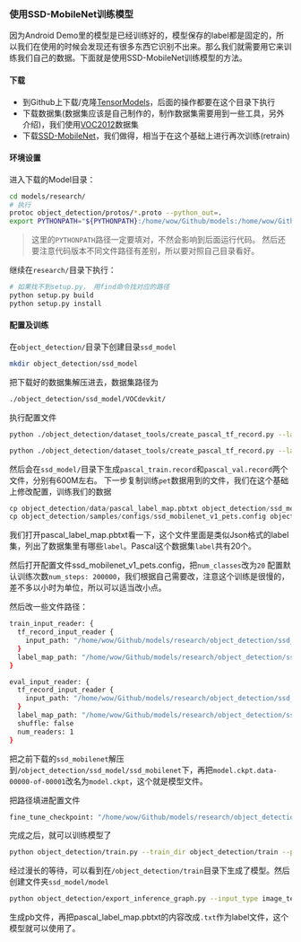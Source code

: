 ### 使用SSD-MobileNet训练模型

因为Android Demo里的模型是已经训练好的，模型保存的label都是固定的，所以我们在使用的时候会发现还有很多东西它识别不出来。那么我们就需要用它来训练我们自己的数据。下面就是使用SSD-MobileNet训练模型的方法。

#### 下载

* 到Github上下载/克隆[TensorModels](https://github.com/tensorflow/models)，后面的操作都要在这个目录下执行
* 下载数据集(数据集应该是自己制作的，制作数据集需要用到一些工具，另外介绍)，我们使用[VOC2012](http://cvlab.postech.ac.kr/~mooyeol/pascal_voc_2012/VOCtrainval_11-May-2012.tar)数据集
* 下载[SSD-MobileNet](http://download.tensorflow.org/models/object_detection/ssd_mobilenet_v1_coco_11_06_2017.tar.gz)，我们做得，相当于在这个基础上进行再次训练(retrain)

#### 环境设置
进入下载的Model目录：

```bash
cd models/research/
# 执行
protoc object_detection/protos/*.proto --python_out=.
export PYTHONPATH="${PYTHONPATH}:/home/wow/Github/models:/home/wow/Github/models/research/slim/"
```

> 这里的`PYTHONPATH`路径一定要填对，不然会影响到后面运行代码。
> 然后还要注意代码版本不同文件路径有差别，所以要对照自己目录看好。

继续在`research/`目录下执行：

```bash
# 如果找不到setup.py， 用find命令找对应的路径
python setup.py build
python setup.py install
```

#### 配置及训练
在`object_detection/`目录下创建目录`ssd_model`

```bash
mkdir object_detection/ssd_model
```

把下载好的数据集解压进去，数据集路径为
```bash
./object_detection/ssd_model/VOCdevkit/
```

执行配置文件

```bash
python ./object_detection/dataset_tools/create_pascal_tf_record.py --label_map_path=object_detection/data/pascal_label_map.pbtxt --data_dir=object_detection/ssd_model/VOCdevkit/ --year=VOC2012 --set=train --output_path=object_detection/ssd_model/pascal_train.record

python ./object_detection/dataset_tools/create_pascal_tf_record.py --label_map_path=object_detection/data/pascal_label_map.pbtxt --data_dir=object_detection/ssd_model/VOCdevkit/ --year=VOC2012 --set=val --output_path=object_detection/ssd_model/pascal_val.record
```

然后会在`ssd_model/`目录下生成`pascal_train.record`和`pascal_val.record`两个文件，分别有600M左右。
下一步复制训练`pet`数据用到的文件，我们在这个基础上修改配置，训练我们的数据

```Python
cp object_detection/data/pascal_label_map.pbtxt object_detection/ssd_model/
cp object_detection/samples/configs/ssd_mobilenet_v1_pets.config object_detection/ssd_model/
```

我们打开pascal_label_map.pbtxt看一下，这个文件里面是类似Json格式的label集，列出了数据集里有哪些`label`。Pascal这个数据集`label`共有20个。

然后打开配置文件ssd_mobilenet_v1_pets.config，把`num_classes`改为`20`
配置默认训练次数`num_steps: 200000`，我们根据自己需要改，注意这个训练是很慢的，差不多以小时为单位，所以可以适当改小点。

然后改一些文件路径：

```bash
train_input_reader: {
  tf_record_input_reader {
    input_path: "/home/wow/Github/models/research/object_detection/ssd_model/pascal_train.record"
  }
  label_map_path: "/home/wow/Github/models/research/object_detection/ssd_model/pascal_label_map.pbtxt"
}

eval_input_reader: {
  tf_record_input_reader {
    input_path: "/home/wow/Github/models/research/object_detection/ssd_model/pascal_val.record"
  }
  label_map_path: "/home/wow/Github/models/research/object_detection/ssd_model/pascal_label_map.pbtxt"
  shuffle: false
  num_readers: 1
}
```

把之前下载的`ssd_mobilenet`解压到`/object_detection/ssd_model/ssd_mobilenet`下，再把`model.ckpt.data-00000-of-00001`改名为`model.ckpt`，这个就是模型文件。

把路径填进配置文件

```bash
fine_tune_checkpoint: "/home/wow/Github/models/research/object_detection/ssd_model/ssd_mobilenet/model.ckpt"
```
完成之后，就可以训练模型了

```bash
python object_detection/train.py --train_dir object_detection/train --pipeline_config_path object_detection/ssd_model/ssd_mobilenet_v1_pets.config
```

经过漫长的等待，可以看到在`/object_detection/train`目录下生成了模型。然后创建文件夹`ssd_model/model`
```bash
python object_detection/export_inference_graph.py --input_type image_tensor --pipeline_config_path object_detection/ssd_model/ssd_mobilenet_v1_pets.config --trained_checkpoint_prefix object_detection/train/model.ckpt-30000 --output_directory object_detection/ssd_model/model/
```
生成pb文件，再把pascal_label_map.pbtxt的内容改成`.txt`作为label文件，这个模型就可以使用了。